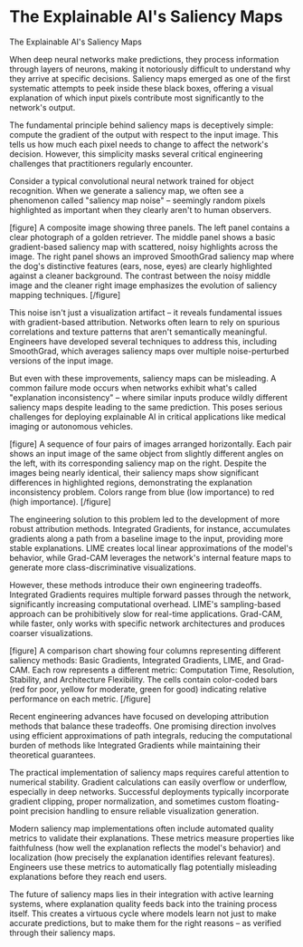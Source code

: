 # The Explainable AI's Saliency Maps

The Explainable AI's Saliency Maps

When deep neural networks make predictions, they process information through layers of neurons, making it notoriously difficult to understand why they arrive at specific decisions. Saliency maps emerged as one of the first systematic attempts to peek inside these black boxes, offering a visual explanation of which input pixels contribute most significantly to the network's output.

The fundamental principle behind saliency maps is deceptively simple: compute the gradient of the output with respect to the input image. This tells us how much each pixel needs to change to affect the network's decision. However, this simplicity masks several critical engineering challenges that practitioners regularly encounter.

Consider a typical convolutional neural network trained for object recognition. When we generate a saliency map, we often see a phenomenon called "saliency map noise" – seemingly random pixels highlighted as important when they clearly aren't to human observers.

[figure]
A composite image showing three panels. The left panel contains a clear photograph of a golden retriever. The middle panel shows a basic gradient-based saliency map with scattered, noisy highlights across the image. The right panel shows an improved SmoothGrad saliency map where the dog's distinctive features (ears, nose, eyes) are clearly highlighted against a cleaner background. The contrast between the noisy middle image and the cleaner right image emphasizes the evolution of saliency mapping techniques.
[/figure]

This noise isn't just a visualization artifact – it reveals fundamental issues with gradient-based attribution. Networks often learn to rely on spurious correlations and texture patterns that aren't semantically meaningful. Engineers have developed several techniques to address this, including SmoothGrad, which averages saliency maps over multiple noise-perturbed versions of the input image.

But even with these improvements, saliency maps can be misleading. A common failure mode occurs when networks exhibit what's called "explanation inconsistency" – where similar inputs produce wildly different saliency maps despite leading to the same prediction. This poses serious challenges for deploying explainable AI in critical applications like medical imaging or autonomous vehicles.

[figure]
A sequence of four pairs of images arranged horizontally. Each pair shows an input image of the same object from slightly different angles on the left, with its corresponding saliency map on the right. Despite the images being nearly identical, their saliency maps show significant differences in highlighted regions, demonstrating the explanation inconsistency problem. Colors range from blue (low importance) to red (high importance).
[/figure]

The engineering solution to this problem led to the development of more robust attribution methods. Integrated Gradients, for instance, accumulates gradients along a path from a baseline image to the input, providing more stable explanations. LIME creates local linear approximations of the model's behavior, while Grad-CAM leverages the network's internal feature maps to generate more class-discriminative visualizations.

However, these methods introduce their own engineering tradeoffs. Integrated Gradients requires multiple forward passes through the network, significantly increasing computational overhead. LIME's sampling-based approach can be prohibitively slow for real-time applications. Grad-CAM, while faster, only works with specific network architectures and produces coarser visualizations.

[figure]
A comparison chart showing four columns representing different saliency methods: Basic Gradients, Integrated Gradients, LIME, and Grad-CAM. Each row represents a different metric: Computation Time, Resolution, Stability, and Architecture Flexibility. The cells contain color-coded bars (red for poor, yellow for moderate, green for good) indicating relative performance on each metric.
[/figure]

Recent engineering advances have focused on developing attribution methods that balance these tradeoffs. One promising direction involves using efficient approximations of path integrals, reducing the computational burden of methods like Integrated Gradients while maintaining their theoretical guarantees.

The practical implementation of saliency maps requires careful attention to numerical stability. Gradient calculations can easily overflow or underflow, especially in deep networks. Successful deployments typically incorporate gradient clipping, proper normalization, and sometimes custom floating-point precision handling to ensure reliable visualization generation.

Modern saliency map implementations often include automated quality metrics to validate their explanations. These metrics measure properties like faithfulness (how well the explanation reflects the model's behavior) and localization (how precisely the explanation identifies relevant features). Engineers use these metrics to automatically flag potentially misleading explanations before they reach end users.

The future of saliency maps lies in their integration with active learning systems, where explanation quality feeds back into the training process itself. This creates a virtuous cycle where models learn not just to make accurate predictions, but to make them for the right reasons – as verified through their saliency maps.